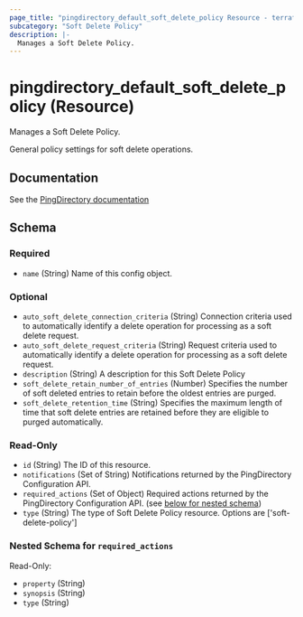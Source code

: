 ```yaml
---
page_title: "pingdirectory_default_soft_delete_policy Resource - terraform-provider-pingdirectory"
subcategory: "Soft Delete Policy"
description: |-
  Manages a Soft Delete Policy.
---
```


# pingdirectory_default_soft_delete_policy (Resource)

Manages a Soft Delete Policy.

General policy settings for soft delete operations.



## Documentation
See the [PingDirectory documentation](https://docs.pingidentity.com/r/en-us/pingdirectory-93/pd_ds_config_soft_deletes_on_server)

<!-- schema generated by tfplugindocs -->
## Schema

### Required

- `name` (String) Name of this config object.

### Optional

- `auto_soft_delete_connection_criteria` (String) Connection criteria used to automatically identify a delete operation for processing as a soft delete request.
- `auto_soft_delete_request_criteria` (String) Request criteria used to automatically identify a delete operation for processing as a soft delete request.
- `description` (String) A description for this Soft Delete Policy
- `soft_delete_retain_number_of_entries` (Number) Specifies the number of soft deleted entries to retain before the oldest entries are purged.
- `soft_delete_retention_time` (String) Specifies the maximum length of time that soft delete entries are retained before they are eligible to purged automatically.

### Read-Only

- `id` (String) The ID of this resource.
- `notifications` (Set of String) Notifications returned by the PingDirectory Configuration API.
- `required_actions` (Set of Object) Required actions returned by the PingDirectory Configuration API. (see [below for nested schema](#nestedatt--required_actions))
- `type` (String) The type of Soft Delete Policy resource. Options are ['soft-delete-policy']

<a id="nestedatt--required_actions"></a>
### Nested Schema for `required_actions`

Read-Only:

- `property` (String)
- `synopsis` (String)
- `type` (String)



